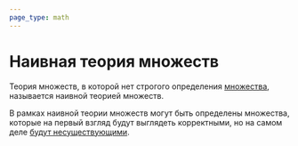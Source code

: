 ```yaml
---
page_type: math
---
```

# Наивная теория множеств

Теория множеств, в которой нет строгого определения [множества](20221031233633.md), называется наивной теорией множеств.

В рамках наивной теории множеств могут быть определены множества, которые на первый взгляд будут выглядеть корректными, но на самом деле [будут несуществующими](20221101231231.md).
